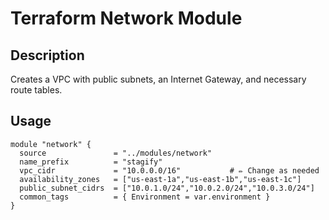 # Terraform Network Module

## Description
Creates a VPC with public subnets, an Internet Gateway, and necessary route tables.

## Usage

```hcl
module "network" {
  source               = "../modules/network"
  name_prefix          = "stagify"
  vpc_cidr             = "10.0.0.0/16"           # ✏️ Change as needed
  availability_zones   = ["us-east-1a","us-east-1b","us-east-1c"]
  public_subnet_cidrs  = ["10.0.1.0/24","10.0.2.0/24","10.0.3.0/24"]
  common_tags          = { Environment = var.environment }
}
